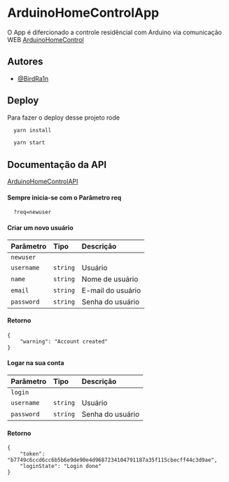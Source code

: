 
# ArduinoHomeControlApp

O App é difercionado a controle residêncial com Arduino via comunicação WEB
[ArduinoHomeControl](https://github.com/birdra1n/ArduinoHomeControl/)

## Autores

- [@BirdRa1n](https://www.github.com/birdra1n)


## Deploy

Para fazer o deploy desse projeto rode

```bash
  yarn install
```
```bash
  yarn start
```


## Documentação da API
[ArduinoHomeControlAPI](https://apiarduinowebcontrol.herokuapp.com/)


#### Sempre inicia-se com o Parâmetro req 

```http
  ?req=newuser
```

#### Criar um novo usuário

| Parâmetro   | Tipo       | Descrição                           |
| :---------- | :--------- | :---------------------------------- |
| `newuser` |  |  |
| `username` | `string` | Usuário |
| `name` | `string` | Nome de usuário |
| `email` | `string` | E-mail do usuário |
| `password` | `string` | Senha do usuário |

#### Retorno

```http
{
    "warning": "Account created"
}
```

#### Logar na sua conta

| Parâmetro   | Tipo       | Descrição                           |
| :---------- | :--------- | :---------------------------------- |
| `login` |  |  |
| `username` | `string` | Usuário |
| `password` | `string` | Senha do usuário |

#### Retorno

```http
{
    "token": "b7749c6ccd6cc6b5b6e9de90e4d9687234104791187a35f115cbecff44c3d9ae",
    "loginState": "Login done"
}
```



